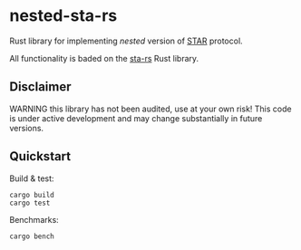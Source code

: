 # nested-sta-rs

Rust library for implementing _nested_ version of [STAR](https://arxiv.org/abs/2109.10074) protocol.

All functionality is baded on the [sta-rs](https://github.com/brave-experiments/sta-rs) Rust library.

## Disclaimer

WARNING this library has not been audited, use at your own risk! This
code is under active development and may change substantially in future
versions.

## Quickstart

Build & test:
```
cargo build
cargo test
```

Benchmarks:
```
cargo bench
```